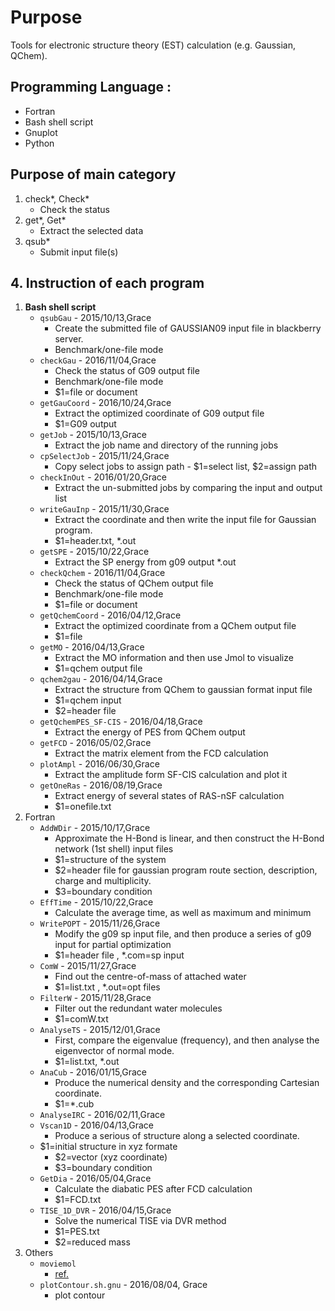 # Purpose
   Tools for electronic structure theory (EST) calculation (e.g. Gaussian, QChem). 
   
## Programming Language : 
- Fortran
- Bash shell script
- Gnuplot
- Python
<!-- - Matlab -->

<!-- ## 2. File name: 

### Single programming language:
1. Bash shell script: start from lowercase, ex. check*,get*
2. Fortran: start from capital, ex. Get*
3. Gnuplot: ex. *.gnu (header: #!/usr/bin/gnuplot -persist)
4. Python: ex. *.py (header: #!/usr/bin/env python)
5. Matlab: ex. *.m (use command line without x-window: $ matlab -nodisplay)

- Mixed programming language
1. Bash shell + Gnuplot : *.sh.gnu
2. Bash shell + Python: *.sh.py -->

## Purpose of main category
1. check*, Check* 
   - Check the status
2. get*, Get*
   - Extract the selected data
3. qsub*
   - Submit input file(s)

## 4. Instruction of each program
1. **Bash shell script**
   - `qsubGau` - 2015/10/13,Grace
		- Create the submitted file of GAUSSIAN09 input file in blackberry server.
		- Benchmark/one-file mode
   - `checkGau` - 2016/11/04,Grace
		- Check the status of G09 output file
		- Benchmark/one-file mode
		- $1=file or document
	- `getGauCoord` - 2016/10/24,Grace
		- Extract the optimized coordinate of G09 output file
		- $1=G09 output
	- `getJob` - 2015/10/13,Grace
		- Extract the job name and directory of the running jobs
	- `cpSelectJob` - 2015/11/24,Grace
		- Copy select jobs to assign path         - $1=select list, $2=assign path
	- `checkInOut` - 2016/01/20,Grace
		- Extract the un-submitted jobs by comparing the input and output list
   - `writeGauInp` - 2015/11/30,Grace
		- Extract the coordinate and then write the input file for Gaussian program.
      - $1=header.txt, *.out
   - `getSPE` - 2015/10/22,Grace
	   - Extract the SP energy from g09 output *.out
   - `checkQchem` - 2016/11/04,Grace
      - Check the status of QChem output file
      - Benchmark/one-file mode
      - $1=file or document
   - `getQchemCoord` - 2016/04/12,Grace
      - Extract the optimized coordinate from a QChem output file
      - $1=file
   - `getMO` - 2016/04/13,Grace
      - Extract the MO information and then use Jmol to visualize
      - $1=qchem output file
   - `qchem2gau` - 2016/04/14,Grace
      - Extract the structure from QChem to gaussian format input file              
      - $1=qchem input
      - $2=header file
   - `getQchemPES_SF-CIS` - 2016/04/18,Grace
      - Extract the energy of PES from QChem output
   - `getFCD` - 2016/05/02,Grace
      - Extract the matrix element from the FCD calculation
   - `plotAmpl` - 2016/06/30,Grace
      - Extract the amplitude form SF-CIS calculation and plot it	
   - `getOneRas` - 2016/08/19,Grace
      - Extract energy of several states of RAS-nSF calculation
      - $1=onefile.txt
2. Fortran
   - `AddWDir` - 2015/10/17,Grace
      - Approximate the H-Bond is linear, and then construct the H-Bond network (1st shell) input files	
      - $1=structure of the system
      - $2=header file for gaussian program route section, description, charge and multiplicity.
      - $3=boundary condition
   - `EffTime` - 2015/10/22,Grace
      - Calculate the average time, as well as maximum and minimum
   - `WritePOPT` - 2015/11/26,Grace
      - Modify the g09 sp input file, and then produce a series of g09 input for partial optimization
      - $1=header file , *.com=sp input
   - `ComW` - 2015/11/27,Grace
      - Find out the centre-of-mass of attached water       
      - $1=list.txt , *.out=opt files
   - `FilterW` - 2015/11/28,Grace
      - Filter out the redundant water molecules
      - $1=comW.txt
   - `AnalyseTS` - 2015/12/01,Grace
     - First, compare the eigenvalue (frequency), and then analyse the eigenvector of normal mode.
      - $1=list.txt, *.out
   - `AnaCub` - 2016/01/15,Grace
     - Produce the numerical density and the corresponding Cartesian coordinate.
      - $1=*.cub
   - `AnalyseIRC` - 2016/02/11,Grace
   - `Vscan1D` - 2016/04/13,Grace
     - Produce a serious of structure along a selected coordinate.
   	- $1=initial structure in xyz formate
      - $2=vector (xyz coordinate)
      - $3=boundary condition	
   - `GetDia` - 2016/05/04,Grace
     - Calculate the diabatic PES after FCD calculation
     - $1=FCD.txt
   - `TISE_1D_DVR` - 2016/04/15,Grace
		- Solve the numerical TISE via DVR method
		- $1=PES.txt
		- $2=reduced mass
1. Others
   - `moviemol` 
     - [ref.](http://www.ifm.liu.se/compchem/moviemol/moviemol.html)
   - `plotContour.sh.gnu` - 2016/08/04, Grace
     - plot contour

<!-- ---
## History:
- 2015/10/13, Grace, 1st. ver.			
- 2016/11/04, Grace, 2nd. ver.									
- 2016/11/04, Grace, 2nd. ver.									 -->
